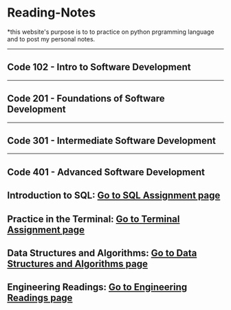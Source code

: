 # Reading-Notes

*this website's purpose is to to practice on python prgramming language and to post my personal notes.

---
## Code 102 - Intro to Software Development


---
## Code 201 - Foundations of Software Development


---
## Code 301 - Intermediate Software Development


---
## Code 401 - Advanced Software Development

## Introduction to SQL: [Go to SQL Assignment page](./SQL.md)

## Practice in the Terminal: [Go to Terminal Assignment page](./Terminal.md)

## Data Structures and Algorithms: [Go to Data Structures and Algorithms page](./DataStructuresAndAlgo.md)

## Engineering Readings: [Go to Engineering Readings page](./EngineeringReadings.md)
